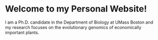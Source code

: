 # Welcome to my Personal Website!

I am a Ph.D. candidate in the Department of Biology at UMass Boston and my research focuses on the evolutionary genomics of economically important plants. 
